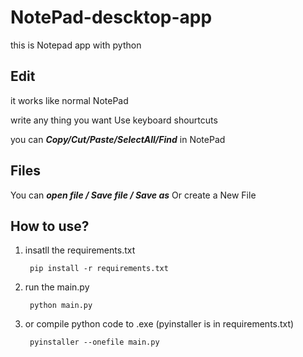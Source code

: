 # NotePad-descktop-app
this is Notepad app with python

## Edit
it works like normal NotePad

write any thing you want Use keyboard shourtcuts

you can ***__Copy/Cut/Paste/SelectAll/Find__*** in NotePad

## Files

You can ***__open file / Save file / Save as__*** Or create a New File

## How to use?

1) insatll the requirements.txt

        pip install -r requirements.txt

2) run the main.py

        python main.py

3) or compile python code to .exe  (pyinstaller is in requirements.txt)

        pyinstaller --onefile main.py
